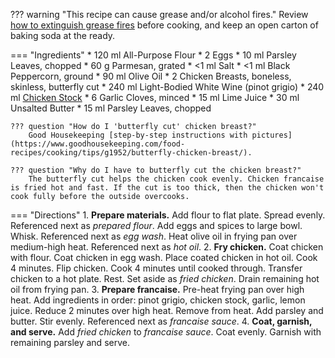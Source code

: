 ??? warning "This recipe can cause grease and/or alcohol fires."
    Review [how to extinguish grease fires](https://www.wikihow.com/Put-out-a-Grease-Fire#Snuffing-out-the-Fire_sub) before cooking, and keep an open carton of baking soda at the ready.

=== "Ingredients"
    * 120 ml All-Purpose Flour
    * 2 Eggs
    * 10 ml Parsley Leaves, chopped
    * 60 g Parmesan, grated
    * <1 ml Salt
    * <1 ml Black Peppercorn, ground
    * 90 ml Olive Oil
    * 2 Chicken Breasts, boneless, skinless, butterfly cut
    * 240 ml Light-Bodied White Wine (pinot grigio)
    * 240 ml [Chicken Stock](../soups/stocks/meat-stock.md)
    * 6 Garlic Cloves, minced
    * 15 ml Lime Juice
    * 30 ml Unsalted Butter
    * 15 ml Parsley Leaves, chopped

    ??? question "How do I 'butterfly cut' chicken breast?"
        Good Housekeeping [step-by-step instructions with pictures](https://www.goodhousekeeping.com/food-recipes/cooking/tips/g1952/butterfly-chicken-breast/).

    ??? question "Why do I have to butterfly cut the chicken breast?"
        The butterfly cut helps the chicken cook evenly. Chicken francaise is fried hot and fast. If the cut is too thick, then the chicken won't cook fully before the outside overcooks.

=== "Directions"
    1. **Prepare materials.** Add flour to flat plate. Spread evenly. Referenced next as *prepared flour*. Add eggs and spices to large bowl. Whisk. Referenced next as *egg wash*. Heat olive oil in frying pan over medium-high heat. Referenced next as *hot oil*.
    2. **Fry chicken.** Coat chicken with flour. Coat chicken in egg wash. Place coated chicken in hot oil. Cook 4 minutes. Flip chicken. Cook 4 minutes until cooked through. Transfer chicken to a hot plate. Rest. Set aside as *fried chicken*. Drain remaining hot oil from frying pan.
    3. **Prepare francaise.** Pre-heat frying pan over high heat. Add ingredients in order: pinot grigio, chicken stock, garlic, lemon juice. Reduce 2 minutes over high heat. Remove from heat. Add parsley and butter. Stir evenly. Referenced next as *francaise sauce*.
    4. **Coat, garnish, and serve.** Add *fried chicken* to *francaise sauce*. Coat evenly. Garnish with remaining parsley and serve.

[^1]:
     Mielle, Joel. ["The Best Chicken Francaise Recipe."](http://www.recipe30.com/chicken-francaise.html/) *Recipe 30.* 21 October 2015. Accessed 2020.
[^2]: Walter, Elise.
